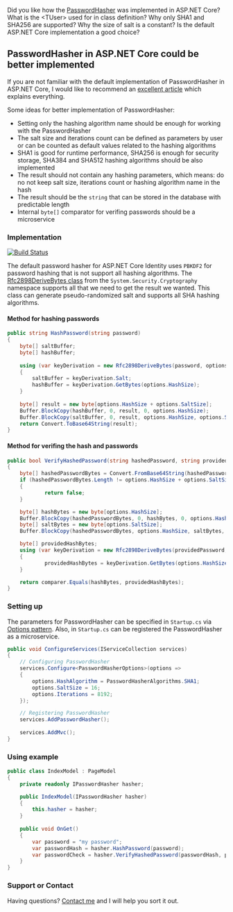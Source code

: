 Did you like how the [PasswordHasher](https://github.com/aspnet/AspNetCore/blob/master/src/Identity/Extensions.Core/src/PasswordHasher.cs) was implemented in ASP.NET Core? What is the &lt;TUser> used for in class definition? Why only SHA1 and SHA256 are supported? Why the size of salt is a constant? Is the default ASP.NET Core implementation a good choice?

## PasswordHasher in ASP.NET Core could be better implemented

If you are not familiar with the default implementation of PasswordHasher in ASP.NET Core, I would like to recommend an [excellent article](https://andrewlock.net/exploring-the-asp-net-core-identity-passwordhasher) which explains everything.

Some ideas for better implementation of PasswordHasher:

- Setting only the hashing algorithm name should be enough for working with the PasswordHasher
- The salt size and iterations count can be defined as parameters by user or can be counted as default values related to the hashing algorithms
- SHA1 is good for runtime performance, SHA256 is enough for security storage, SHA384 and SHA512 hashing algorithms should be also implemented 
- The result should not contain any hashing parameters, which means: do no not keep salt size, iterations count or hashing algorithm name in the hash
- The result should be the <code>string</code> that can be stored in the database with predictable length
- Internal <code>byte[]</code> comparator for verifing passwords should be a microservice

### Implementation

[![Build Status](https://travis-ci.org/CanadianBeaver/PasswordHasher.svg?branch=master)](https://travis-ci.org/CanadianBeaver/PasswordHasher)

The default password hasher for ASP.NET Core Identity uses <code>PBKDF2</code> for password hashing that is not support all hashing algorithms. The [Rfc2898DeriveBytes class](https://docs.microsoft.com/en-us/dotnet/api/system.security.cryptography.rfc2898derivebytes?view=netcore-2.2) from the <code>System.Security.Cryptography</code> namespace supports all that we need to get the result we wanted. This class can generate pseudo-randomized salt and supports all SHA hashing algorithms.

#### Method for hashing passwords

```csharp
public string HashPassword(string password)
{
    byte[] saltBuffer;
    byte[] hashBuffer;
    
    using (var keyDerivation = new Rfc2898DeriveBytes(password, options.SaltSize, options.Iterations, options.HashAlgorithmName))
    {
        saltBuffer = keyDerivation.Salt;
        hashBuffer = keyDerivation.GetBytes(options.HashSize);
    }
    
    byte[] result = new byte[options.HashSize + options.SaltSize];
    Buffer.BlockCopy(hashBuffer, 0, result, 0, options.HashSize);
    Buffer.BlockCopy(saltBuffer, 0, result, options.HashSize, options.SaltSize);
    return Convert.ToBase64String(result);
}
```

#### Method for verifing the hash and passwords

```csharp
public bool VerifyHashedPassword(string hashedPassword, string providedPassword)
{
    byte[] hashedPasswordBytes = Convert.FromBase64String(hashedPassword);
    if (hashedPasswordBytes.Length != options.HashSize + options.SaltSize)
    {
            return false;
    }

    byte[] hashBytes = new byte[options.HashSize];
    Buffer.BlockCopy(hashedPasswordBytes, 0, hashBytes, 0, options.HashSize);
    byte[] saltBytes = new byte[options.SaltSize];
    Buffer.BlockCopy(hashedPasswordBytes, options.HashSize, saltBytes, 0, options.SaltSize);

    byte[] providedHashBytes;
    using (var keyDerivation = new Rfc2898DeriveBytes(providedPassword, saltBytes, options.Iterations, options.HashAlgorithmName))
    {
            providedHashBytes = keyDerivation.GetBytes(options.HashSize);
    }

    return comparer.Equals(hashBytes, providedHashBytes);
}
```

### Setting up

The parameters for PasswordHasher can be specified in <code>Startup.cs</code> via [Options pattern](https://docs.microsoft.com/en-us/aspnet/core/fundamentals/configuration/options?view=aspnetcore-2.2). Also, in <code>Startup.cs</code> can be registered the PasswordHasher as a microservice.

```csharp
public void ConfigureServices(IServiceCollection services)
{
    // Configuring PasswordHasher
    services.Configure<PasswordHasherOptions>(options =>
    {
        options.HashAlgorithm = PasswordHasherAlgorithms.SHA1;
        options.SaltSize = 16;
        options.Iterations = 8192;
    });

    // Registering PasswordHasher
    services.AddPasswordHasher();
    
    services.AddMvc();
}
```

### Using example

```csharp
public class IndexModel : PageModel
{
    private readonly IPasswordHasher hasher;

    public IndexModel(IPasswordHasher hasher)
    {
        this.hasher = hasher;
    }
    
    public void OnGet()
    {
        var password = "my password";
        var passwordHash = hasher.HashPassword(password);
        var passwordCheck = hasher.VerifyHashedPassword(passwordHash, password);
    }
}
```

### Support or Contact

Having questions? [Contact me](https://github.com/CanadianBeaver) and I will help you sort it out.

<style>.inner { min-width: 800px !important; max-width: 60% !important;}</style>
